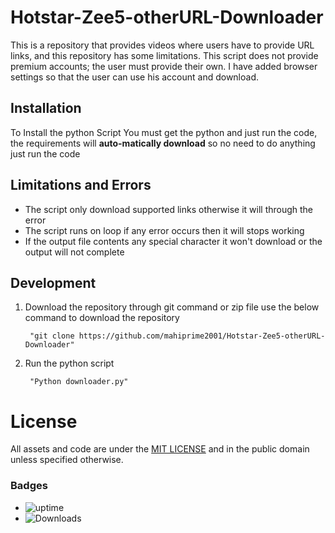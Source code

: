 # Hotstar-Zee5-otherURL-Downloader
This is a repository that provides videos where users have to provide URL links, and this repository has some limitations. This script does not provide premium accounts; the user must provide their own. I have added browser settings so that the user can use his account and download.

## Installation 
To Install the python Script You must get the python and just run the code, the requirements will **auto-matically download** so no need to do anything just run the code 

## Limitations and Errors 
+ The script only download supported links otherwise it will through the error
+ The script runs on loop if any error occurs then it will stops working 
+ If the output file contents any special character it won't download or the output will not complete 

## Development
1. Download the repository through git command or zip file use the below command to download the repository 

        "git clone https://github.com/mahiprime2001/Hotstar-Zee5-otherURL-Downloader"
     
2. Run the python script 

        "Python downloader.py"



# License
All assets and code are under the [MIT LICENSE](LICENSE) and in the public
domain unless specified otherwise.

### Badges
- ![uptime](https://img.shields.io/badge/uptime-100%25-brightgreen)
- ![Downloads](https://img.shields.io/badge/downloads-34%2Fmonth-lightgrey)
